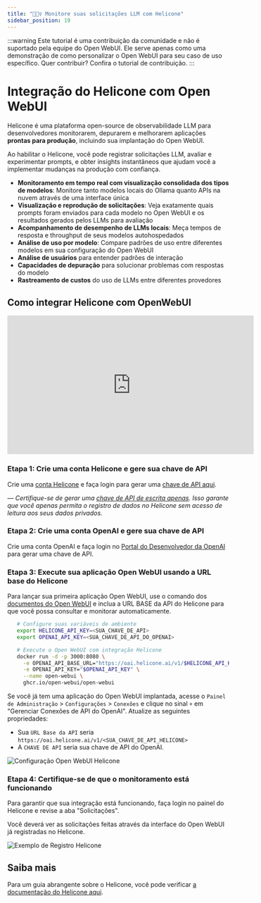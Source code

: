 ```yaml
---
title: "🕵🏻‍♀️ Monitore suas solicitações LLM com Helicone"
sidebar_position: 19
---
```


:::warning
Este tutorial é uma contribuição da comunidade e não é suportado pela equipe do Open WebUI. Ele serve apenas como uma demonstração de como personalizar o Open WebUI para seu caso de uso específico. Quer contribuir? Confira o tutorial de contribuição.
:::

# Integração do Helicone com Open WebUI

Helicone é uma plataforma open-source de observabilidade LLM para desenvolvedores monitorarem, depurarem e melhorarem aplicações **prontas para produção**, incluindo sua implantação do Open WebUI.

Ao habilitar o Helicone, você pode registrar solicitações LLM, avaliar e experimentar prompts, e obter insights instantâneos que ajudam você a implementar mudanças na produção com confiança.

- **Monitoramento em tempo real com visualização consolidada dos tipos de modelos**: Monitore tanto modelos locais do Ollama quanto APIs na nuvem através de uma interface única
- **Visualização e reprodução de solicitações**: Veja exatamente quais prompts foram enviados para cada modelo no Open WebUI e os resultados gerados pelos LLMs para avaliação
- **Acompanhamento de desempenho de LLMs locais**: Meça tempos de resposta e throughput de seus modelos autohospedados
- **Análise de uso por modelo**: Compare padrões de uso entre diferentes modelos em sua configuração do Open WebUI
- **Análise de usuários** para entender padrões de interação
- **Capacidades de depuração** para solucionar problemas com respostas do modelo
- **Rastreamento de custos** do uso de LLMs entre diferentes provedores


## Como integrar Helicone com OpenWebUI

<iframe
  width="560"
  height="315"
  src="https://www.youtube-nocookie.com/embed/8iVHOkUrpSA?si=Jt1GVqA0wY4UI7sF"
  title="Reprodutor de vídeo do YouTube"
  frameborder="0"
  allow="accelerometer; autoplay; clipboard-write; encrypted-media; gyroscope; picture-in-picture; web-share"
  allowfullscreen>
</iframe>

### Etapa 1: Crie uma conta Helicone e gere sua chave de API

Crie uma [conta Helicone](https://www.helicone.ai/) e faça login para gerar uma [chave de API aqui](https://us.helicone.ai/settings/api-keys).

*— Certifique-se de gerar uma [chave de API de escrita apenas](https://docs.helicone.ai/helicone-headers/helicone-auth). Isso garante que você apenas permita o registro de dados no Helicone sem acesso de leitura aos seus dados privados.*

### Etapa 2: Crie uma conta OpenAI e gere sua chave de API

Crie uma conta OpenAI e faça login no [Portal do Desenvolvedor da OpenAI](https://platform.openai.com/account/api-keys) para gerar uma chave de API.

### Etapa 3: Execute sua aplicação Open WebUI usando a URL base do Helicone

Para lançar sua primeira aplicação Open WebUI, use o comando dos [documentos do Open WebUI](https://docs.openwebui.com/) e inclua a URL BASE da API do Helicone para que você possa consultar e monitorar automaticamente.

```bash
   # Configure suas variáveis de ambiente
   export HELICONE_API_KEY=<SUA_CHAVE_DE_API>
   export OPENAI_API_KEY=<SUA_CHAVE_DE_API_DO_OPENAI>

   # Execute o Open WebUI com integração Helicone
   docker run -d -p 3000:8080 \
     -e OPENAI_API_BASE_URL="https://oai.helicone.ai/v1/$HELICONE_API_KEY" \
     -e OPENAI_API_KEY="$OPENAI_API_KEY" \
     --name open-webui \
     ghcr.io/open-webui/open-webui
```

Se você já tem uma aplicação do Open WebUI implantada, acesse o `Painel de Administração` > `Configurações` > `Conexões` e clique no sinal `+` em "Gerenciar Conexões de API do OpenAI". Atualize as seguintes propriedades:

- Sua `URL Base da API` seria ``https://oai.helicone.ai/v1/<SUA_CHAVE_DE_API_HELICONE>``
- A `CHAVE DE API` seria sua chave de API do OpenAI.

![Configuração Open WebUI Helicone](https://res.cloudinary.com/dacofvu8m/image/upload/v1745272273/openwebui-helicone-setup_y4ssca.gif)

### Etapa 4: Certifique-se de que o monitoramento está funcionando

Para garantir que sua integração está funcionando, faça login no painel do Helicone e revise a aba "Solicitações".

Você deverá ver as solicitações feitas através da interface do Open WebUI já registradas no Helicone.

![Exemplo de Registro Helicone](https://res.cloudinary.com/dacofvu8m/image/upload/v1745272747/CleanShot_2025-04-21_at_17.57.46_2x_wpkpyf.png)

## Saiba mais

Para um guia abrangente sobre o Helicone, você pode verificar [a documentação do Helicone aqui](https://docs.helicone.ai/getting-started/quick-start).
